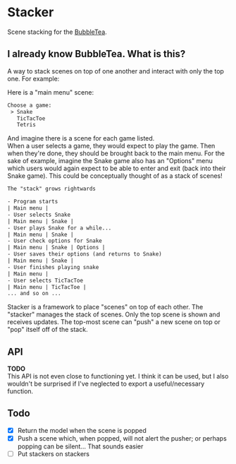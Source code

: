 # Stacker

Scene stacking for the [BubbleTea](https://github.com/charmbracelet/bubbletea).

## I already know BubbleTea. What is this?

A way to stack scenes on top of one another and interact with only the top one. For example:

Here is a "main menu" scene:

```txt
Choose a game:
 > Snake
   TicTacToe
   Tetris
````

And imagine there is a scene for each game listed.  
When a user selects a game, they would expect to play the game. Then when they're done,
they should be brought back to the main menu. For the sake of example, imagine the Snake game also
has an "Options" menu which users would again expect to be able to enter and exit (back into their
Snake game). This could be conceptually thought of as a stack of scenes!

```txt
The "stack" grows rightwards

- Program starts
| Main menu |
- User selects Snake
| Main menu | Snake |
- User plays Snake for a while...
| Main menu | Snake |
- User check options for Snake
| Main menu | Snake | Options |
- User saves their options (and returns to Snake)
| Main menu | Snake |
- User finishes playing snake
| Main menu |
- User selects TicTacToe
| Main menu | TicTacToe |
... and so on ...
```

Stacker is a framework to place "scenes" on top of each other. The "stacker" manages the stack
of scenes. Only the top scene is shown and receives updates. The top-most scene can "push" a new scene
on top or "pop" itself off of the stack.

## API

**TODO**  
This API is not even close to functioning yet. I think it can be used, but I also wouldn't be surprised
if I've neglected to export a useful/necessary function.

## Todo

+ [X] Return the model when the scene is popped
+ [X] Push a scene which, when popped, will not alert the pusher; or perhaps popping can be silent... That sounds easier
+ [ ] Put stackers on stackers

